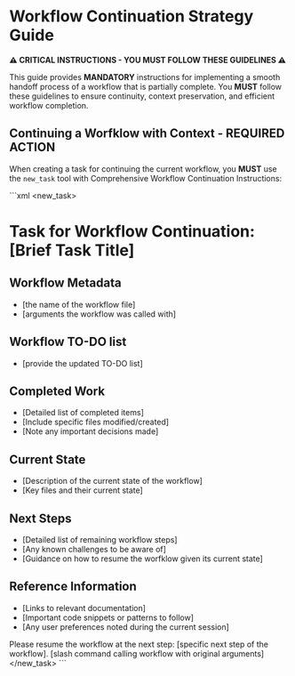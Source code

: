 # Workflow Continuation Strategy Guide

**⚠️ CRITICAL INSTRUCTIONS - YOU MUST FOLLOW THESE GUIDELINES ⚠️**

This guide provides **MANDATORY** instructions for implementing a smooth handoff process of a workflow that is partially complete. You **MUST** follow these guidelines to ensure continuity, context preservation, and efficient workflow completion.

## Continuing a Worfklow with Context - REQUIRED ACTION

When creating a task for continuing the current workflow, you **MUST** use the `new_task` tool with Comprehensive Workflow Continuation Instructions:

\`\`\`xml
<new_task>
<context>

# Task for Workflow Continuation: [Brief Task Title]

## Workflow Metadata

-   [the name of the workflow file]
-   [arguments the workflow was called with]

## Workflow TO-DO list
-   [provide the updated TO-DO list]

## Completed Work

-   [Detailed list of completed items]
-   [Include specific files modified/created]
-   [Note any important decisions made]

## Current State

-   [Description of the current state of the workflow]
-   [Key files and their current state]

## Next Steps

-   [Detailed list of remaining workflow steps]
-   [Any known challenges to be aware of]
-   [Guidance on how to resume the worfklow given its current state]

## Reference Information

-   [Links to relevant documentation]
-   [Important code snippets or patterns to follow]
-   [Any user preferences noted during the current session]

Please resume the workflow at the next step: [specific next step of the workflow].
[slash command calling workflow with original arguments]
</context>
</new_task>
\`\`\`
